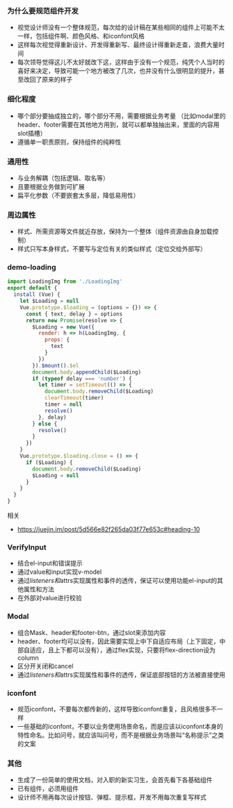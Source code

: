 ### 为什么要规范组件开发
* 视觉设计师没有一个整体规范，每次给的设计稿在某些相同的组件上可能不太一样，包括组件啊、颜色风格、和iconfont风格
* 这样每次视觉得重新设计、开发得重新写、最终设计得重新走查，浪费大量时间
* 每次领导觉得这儿不太好就改下这，这样由于没有一个规范，纯凭个人当时的喜好来决定，导致可能一个地方被改了几次，也并没有什么很明显的提升，甚至改回了原来的样子

### 细化程度
* 哪个部分要抽成独立的，哪个部分不用，需要根据业务考量
（比如modal里的header、footer需要在其他地方用到，就可以都单独抽出来，里面的内容用slot插槽）
* 遵循单一职责原则，保持组件的纯粹性

### 通用性
* 与业务解耦（包括逻辑、取名等）
* 且要根据业务做到可扩展
* 扁平化参数（不要嵌套太多层，降低易用性）

### 周边属性
* 样式、所需资源等文件就近存放，保持为一个整体（组件资源由自身加载控制）
* 样式只写本身样式，不要写与定位有关的类似样式（定位交给外部写）

### demo-loading
```js
import LoadingImg from './LoadingImg'
export default {
  install (Vue) {
    let $Loading = null
    Vue.prototype.$loading = (options = {}) => {
      const { text, delay } = options
      return new Promise(resolve => {
        $Loading = new Vue({
          render: h => h(LoadingImg, {
            props: {
              text
            }
          })
        }).$mount().$el
        document.body.appendChild($Loading)
        if (typeof delay === 'number') {
          let timer = setTimeout(() => {
            document.body.removeChild($Loading)
            clearTimeout(timer)
            timer = null
            resolve()
          }, delay)
        } else {
          resolve()
        }
      })
    }
    Vue.prototype.$loading.close = () => {
      if ($Loading) {
        document.body.removeChild($Loading)
        $Loading = null
      }
    }
  }
}

```

相关
* https://juejin.im/post/5d566e82f265da03f77e653c#heading-10

### VerifyInput
* 结合el-input和错误提示
* 通过value和input实现v-model
* 通过$listeners和$attrs实现属性和事件的透传，保证可以使用功能el-input的其他属性和方法
* 在外部对value进行校验

### Modal
* 组合Mask、header和footer-btn，通过slot来添加内容
* header、footer均可以没有，因此需要实现上中下自适应布局（上下固定，中部自适应，且上下都可以没有），通过flex实现，只要将flex-direction设为column
* 区分开关闭和cancel
* 通过$listeners和$attrs实现属性和事件的透传，保证底部按钮的方法被直接使用

### iconfont
* 规范iconfont，不要每次都传新的，这样导致iconfont重复，且风格很多不一样
* 一些基础的iconfont，不要以业务使用场景命名，而是应该以iconfont本身的特性命名。比如问号，就应该叫问号，而不是根据业务场景叫“名称提示”之类的文案
### 其他 
* 生成了一份简单的使用文档，对入职的新实习生，会首先看下各基础组件
* 已有组件，必须用组件
* 设计师不用再每次设计按钮、弹框、提示框，开发不用每次重复写样式